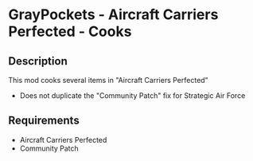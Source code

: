 # GrayPockets - Aircraft Carriers Perfected - Cooks

## Description

This mod cooks several items in "Aircraft Carriers Perfected"

* Does not duplicate the "Community Patch" fix for Strategic Air Force

## Requirements

* Aircraft Carriers Perfected
* Community Patch

